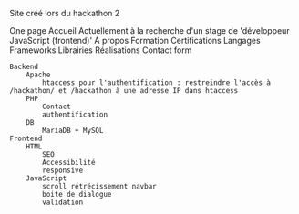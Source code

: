 Site créé lors du hackathon 2

One page
    Accueil
        Actuellement à la recherche d'un stage de 'développeur JavaScript (frontend)'
    À propos
        Formation
        Certifications
        Langages
        Frameworks
        Librairies
        Réalisations
    Contact form


    Backend
        Apache
            htaccess pour l'authentification : restreindre l'accès à /hackathon/ et /hackathon à une adresse IP dans htaccess
        PHP
            Contact
            authentification
        DB
            MariaDB + MySQL
    Frontend
        HTML
            SEO
            Accessibilité
            responsive
        JavaScript
            scroll rétrécissement navbar
            boite de dialogue
            validation